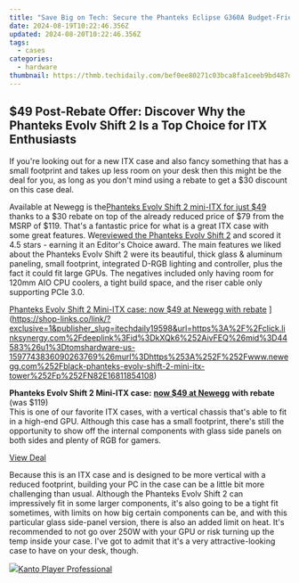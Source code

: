 ```yaml
---
title: "Save Big on Tech: Secure the Phanteks Eclipse G360A Budget-Friendly PC Case for Only $59 – The Best Pick in Our Review!"
date: 2024-08-19T10:22:46.356Z
updated: 2024-08-20T10:22:46.356Z
tags:
  - cases
categories:
  - hardware
thumbnail: https://thmb.techidaily.com/bef0ee80271c03bca8fa1ceeb9bd487dbcf95a1c3cbd6d89762ee7396e9d66d9.jpg
---
```


## $49 Post-Rebate Offer: Discover Why the Phanteks Evolv Shift 2 Is a Top Choice for ITX Enthusiasts

If you're looking out for a new ITX case and also fancy something that has a small footprint and takes up less room on your desk then this might be the deal for you, as long as you don't mind using a rebate to get a $30 discount on this case deal.

 Available at Newegg is the[Phanteks Evolv Shift 2 mini-ITX for just $49](https://shop-links.co/link/?exclusive=1&publisher_slug=itechdaily19598&url=https%3A%2F%2Fclick.linksynergy.com%2Fdeeplink%3Fid%3DkXQk6%252AivFEQ%26mid%3D44583%26u1%3Dtomshardware-us-7606123230805213446%26murl%3Dhttps%253A%252F%252Fwww.newegg.com%252Fblack-phanteks-evolv-shift-2-mini-itx-tower%252Fp%252FN82E16811854108) thanks to a $30 rebate on top of the already reduced price of $79 from the MSRP of $119\. That's a fantastic price for what is a great ITX case with some great features. We[reviewed the Phanteks Evolv Shift 2](https://tools.techidaily.com) and scored it 4.5 stars - earning it an Editor's Choice award. The main features we liked about the Phanteks Evolv Shift 2 were its beautiful, thick glass & aluminum paneling, small footprint, integrated D-RGB lighting and controller, plus the fact it could fit large GPUs. The negatives included only having room for 120mm AIO CPU coolers, a tight build space, and the riser cable only supporting PCIe 3.0.

[Phanteks Evolv Shift 2 Mini-ITX case: now $49 at Newegg with rebate](https://cdn.mos.cms.futurecdn.net/aU4LcJRHjNWhhfoZaTvZ6E-200-100.png "Phanteks Evolv Shift 2 Mini-ITX case: now $49 at Newegg with rebate") ](https://shop-links.co/link/?exclusive=1&publisher_slug=itechdaily19598&url=https%3A%2F%2Fclick.linksynergy.com%2Fdeeplink%3Fid%3DkXQk6%252AivFEQ%26mid%3D44583%26u1%3Dtomshardware-us-1597743836090263769%26murl%3Dhttps%253A%252F%252Fwww.newegg.com%252Fblack-phanteks-evolv-shift-2-mini-itx-tower%252Fp%252FN82E16811854108)

**Phanteks Evolv Shift 2 Mini-ITX case:** [**now $49 at Newegg**](https://shop-links.co/link/?exclusive=1&publisher_slug=itechdaily19598&url=https%3A%2F%2Fclick.linksynergy.com%2Fdeeplink%3Fid%3DkXQk6%252AivFEQ%26mid%3D44583%26u1%3Dtomshardware-us-5215503595420366124%26murl%3Dhttps%253A%252F%252Fwww.newegg.com%252Fblack-phanteks-evolv-shift-2-mini-itx-tower%252Fp%252FN82E16811854108) **with rebate** (was $119)  
 This is one of our favorite ITX cases, with a vertical chassis that's able to fit in a high-end GPU. Although this case has a small footprint, there's still the opportunity to show off the internal components with glass side panels on both sides and plenty of RGB for gamers.

[View Deal](https://shop-links.co/link/?exclusive=1&publisher_slug=itechdaily19598&url=https%3A%2F%2Fclick.linksynergy.com%2Fdeeplink%3Fid%3DkXQk6%252AivFEQ%26mid%3D44583%26u1%3Dtomshardware-us-1597743836090263769%26murl%3Dhttps%253A%252F%252Fwww.newegg.com%252Fblack-phanteks-evolv-shift-2-mini-itx-tower%252Fp%252FN82E16811854108)

 Because this is an ITX case and is designed to be more vertical with a reduced footprint, building your PC in the case can be a little bit more challenging than usual. Although the Phanteks Evolv Shift 2 can impressively fit in some larger components, it's also going to be a tight fit sometimes, with limits on how big certain components can be, and with this particular glass side-panel version, there is also an added limit on heat. It's recommended to not go over 250W with your GPU or risk turning up the temp inside your case. I've got to admit that it's a very attractive-looking case to have on your desk, though.

<ins class="adsbygoogle"
     style="display:block"
     data-ad-format="autorelaxed"
     data-ad-client="ca-pub-7571918770474297"
     data-ad-slot="1223367746"></ins>



<ins class="adsbygoogle"
     style="display:block"
     data-ad-client="ca-pub-7571918770474297"
     data-ad-slot="8358498916"
     data-ad-format="auto"
     data-full-width-responsive="true"></ins>



<!-- affiliate ads begin -->
<a href="https://secure.2checkout.com/order/checkout.php?PRODS=4742929&QTY=1&AFFILIATE=108875&CART=1"><img src="https://secure.avangate.com/images/merchant/e09fdffe648a30658a9657bbed7b2388/products/boxshot(2).png" border="0">Kanto Player Professional</a>
<!-- affiliate ads end -->